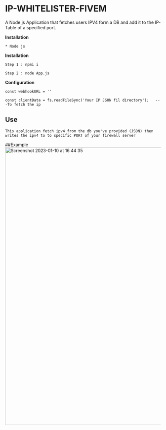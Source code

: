 # IP-WHITELISTER-FIVEM
A Node js Application that fetches users IPV4 form a DB and add it to the IP-Table of a specified port.


**Installation**
```
* Node js
```

**Installation**
```
Step 1 : npmi i 

Step 2 : node App.js
```

**Configuration**
```
const webhookURL = ''

const clientData = fs.readFileSync('Your IP JSON fil directory');   ---To fetch the ip
```

## Use

```
This application fetch ipv4 from the db you've provided (JSON) then writes the ipv4 to to specific PORT of your firewall server
```

##Example
<img width="897" alt="Screenshot 2023-01-10 at 16 44 35" src="[https://user-images.githubusercontent.com/27849965/211517040-6c36eb77-7717-4e30-b244-4ee30064984b.png](https://cdn.discordapp.com/attachments/976128325783261228/1082512553751629964/Screenshot_2023-03-07_092735.png)">

